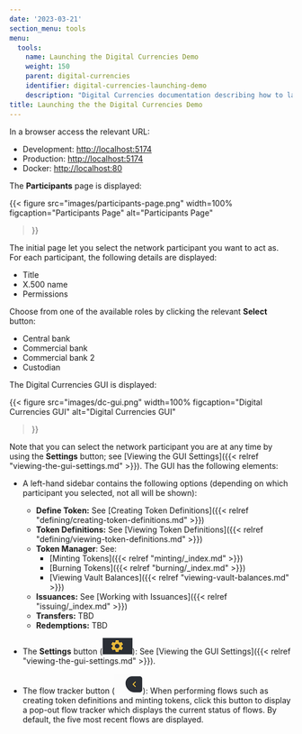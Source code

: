 ```yaml
---
date: '2023-03-21'
section_menu: tools
menu:
  tools:
    name: Launching the Digital Currencies Demo
    weight: 150
    parent: digital-currencies
    identifier: digital-currencies-launching-demo
    description: "Digital Currencies documentation describing how to launch the Digital Currencies demo"
title: Launching the the Digital Currencies Demo
---
```


In a browser access the relevant URL:

* Development: [http://localhost:5174](http://localhost:5174)
* Production: [http://localhost:5174](http://localhost:4173)
* Docker: [http://localhost:80](http://localhost:80)

The **Participants** page is displayed:

{{< 
      figure
	  src="images/participants-page.png"
      width=100%
	  figcaption="Participants Page"
	  alt="Participants Page"
>}}

The initial page let you select the network participant you want to act as. For each participant, the following details are displayed:

* Title
* X.500 name
* Permissions

Choose from one of the available roles by clicking the relevant **Select** button:

* Central bank
* Commercial bank
* Commercial bank 2
* Custodian

The Digital Currencies GUI is displayed:

{{< 
      figure
	  src="images/dc-gui.png"
      width=100%
	  figcaption="Digital Currencies GUI"
	  alt="Digital Currencies GUI"
>}}

Note that you can select the network participant you are at any time by using the **Settings** button; see [Viewing the GUI Settings]({{< relref "viewing-the-gui-settings.md" >}}).
The GUI has the following elements:

* A left-hand sidebar contains the following options (depending on which participant you selected, not all will be shown):
  * **Define Token:** See [Creating Token Definitions]({{< relref "defining/creating-token-definitions.md" >}})
  * **Token Definitions:** See [Viewing Token Definitions]({{< relref "defining/viewing-token-definitions.md" >}})
  * **Token Manager**: See:
    * [Minting Tokens]({{< relref "minting/_index.md" >}})
    * [Burning Tokens]({{< relref "burning/_index.md" >}})
    * [Viewing Vault Balances]({{< relref "viewing-vault-balances.md" >}})
  * **Issuances:** See [Working with Issuances]({{< relref "issuing/_index.md"  >}})
  * **Transfers:** TBD
  * **Redemptions:** TBD
    
* The **Settings** button (![](images/setting-buttons.png)): See [Viewing the GUI Settings]({{< relref "viewing-the-gui-settings.md" >}}). 
* The flow tracker button (![](images/flow-drawer-button.png)): When performing flows such as creating token definitions and minting tokens, click this button to display a pop-out flow tracker which displays the current status of flows. By default, the five most recent flows are displayed.
  

